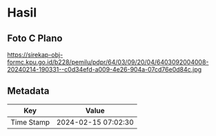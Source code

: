 # Hasil

## Foto C Plano

https://sirekap-obj-formc.kpu.go.id/b228/pemilu/pdpr/64/03/09/20/04/6403092004008-20240214-190331--c0d34efd-a009-4e26-904a-07cd76e0d84c.jpg


## Metadata

| Key        | Value               |
| ---------- | ------------------- |
| Time Stamp | 2024-02-15 07:02:30 |



